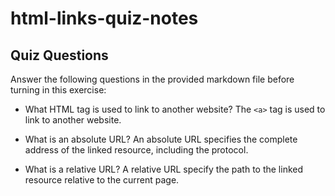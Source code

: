 # html-links-quiz-notes

## Quiz Questions

Answer the following questions in the provided markdown file before turning in this exercise:

- What HTML tag is used to link to another website?
  The `<a>` tag is used to link to another website.

- What is an absolute URL?
  An absolute URL specifies the complete address of the linked resource, including the protocol.

- What is a relative URL?
  A relative URL specify the path to the linked resource relative to the current page.
